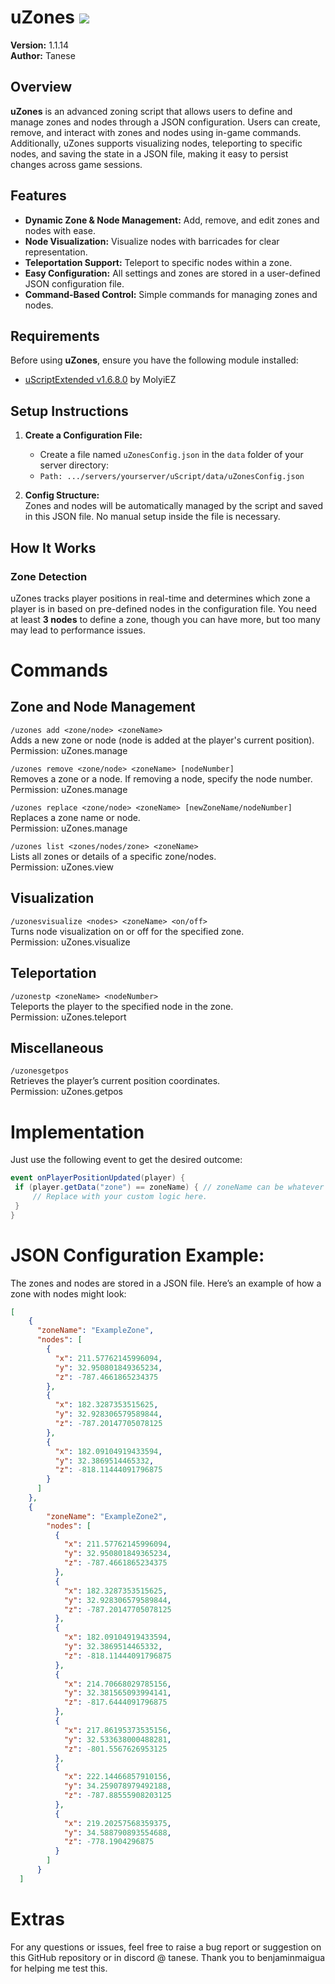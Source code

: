 # uZones [![](https://img.shields.io/github/downloads/Luis-Tanese/uZones/total.svg)](https://github.com/Luis-Tanese/uZones/releases)

**Version:** 1.1.14  
**Author:** Tanese  

## Overview

**uZones** is an advanced zoning script that allows users to define and manage zones and nodes through a JSON configuration. Users can create, remove, and interact with zones and nodes using in-game commands. Additionally, uZones supports visualizing nodes, teleporting to specific nodes, and saving the state in a JSON file, making it easy to persist changes across game sessions.

## Features
- **Dynamic Zone & Node Management:** Add, remove, and edit zones and nodes with ease.
- **Node Visualization:** Visualize nodes with barricades for clear representation.
- **Teleportation Support:** Teleport to specific nodes within a zone.
- **Easy Configuration:** All settings and zones are stored in a user-defined JSON configuration file.
- **Command-Based Control:** Simple commands for managing zones and nodes.

## Requirements

Before using **uZones**, ensure you have the following module installed:

- [uScriptExtended v1.6.8.0](https://github.com/MolyiEZ/uScriptExtended/releases/tag/v1.6.8.0) by MolyiEZ

## Setup Instructions

1. **Create a Configuration File:**
   - Create a file named `uZonesConfig.json` in the `data` folder of your server directory:
   - ```Path: .../servers/yourserver/uScript/data/uZonesConfig.json```


2. **Config Structure:**  
Zones and nodes will be automatically managed by the script and saved in this JSON file. No manual setup inside the file is necessary.

## How It Works

### Zone Detection

uZones tracks player positions in real-time and determines which zone a player is in based on pre-defined nodes in the configuration file. You need at least **3 nodes** to define a zone, though you can have more, but too many may lead to performance issues.

# Commands

## Zone and Node Management
`/uzones add <zone/node> <zoneName>`  
Adds a new zone or node (node is added at the player's current position).  
Permission: uZones.manage

`/uzones remove <zone/node> <zoneName> [nodeNumber]`  
Removes a zone or a node. If removing a node, specify the node number.  
Permission: uZones.manage

`/uzones replace <zone/node> <zoneName> [newZoneName/nodeNumber]`  
Replaces a zone name or node.  
Permission: uZones.manage

`/uzones list <zones/nodes/zone> <zoneName>`  
Lists all zones or details of a specific zone/nodes.  
Permission: uZones.view

## Visualization
`/uzonesvisualize <nodes> <zoneName> <on/off>`  
Turns node visualization on or off for the specified zone.  
Permission: uZones.visualize

## Teleportation
`/uzonestp <zoneName> <nodeNumber>`  
Teleports the player to the specified node in the zone.  
Permission: uZones.teleport

## Miscellaneous
`/uzonesgetpos`  
Retrieves the player’s current position coordinates.  
Permission: uZones.getpos

# Implementation
Just use the following event to get the desired outcome:
```c#
event onPlayerPositionUpdated(player) {
 if (player.getData("zone") == zoneName) { // zoneName can be whatever zone you want to get
     // Replace with your custom logic here.
 }
}
```

# JSON Configuration Example:
The zones and nodes are stored in a JSON file. Here’s an example of how a zone with nodes might look:
```json
[
    {
      "zoneName": "ExampleZone",
      "nodes": [
        {
          "x": 211.57762145996094,
          "y": 32.950801849365234,
          "z": -787.4661865234375
        },
        {
          "x": 182.3287353515625,
          "y": 32.928306579589844,
          "z": -787.20147705078125
        },
        {
          "x": 182.09104919433594,
          "y": 32.3869514465332,
          "z": -818.11444091796875
        }
      ]
    },
    {
        "zoneName": "ExampleZone2",
        "nodes": [
          {
            "x": 211.57762145996094,
            "y": 32.950801849365234,
            "z": -787.4661865234375
          },
          {
            "x": 182.3287353515625,
            "y": 32.928306579589844,
            "z": -787.20147705078125
          },
          {
            "x": 182.09104919433594,
            "y": 32.3869514465332,
            "z": -818.11444091796875
          },
          {
            "x": 214.70668029785156,
            "y": 32.381565093994141,
            "z": -817.6444091796875
          },
          {
            "x": 217.86195373535156,
            "y": 32.533638000488281,
            "z": -801.5567626953125
          },
          {
            "x": 222.14466857910156,
            "y": 34.259078979492188,
            "z": -787.88555908203125
          },
          {
            "x": 219.20257568359375,
            "y": 34.588790893554688,
            "z": -778.1904296875
          }
        ]
      }
  ]
```

# Extras
For any questions or issues, feel free to raise a bug report or suggestion on this GitHub repository or in discord @ tanese.
Thank you to benjaminmaigua for helping me test this.
